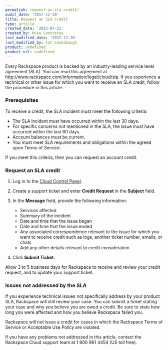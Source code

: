 ```yaml
---
permalink: request-an-sla-credit/
audit_date: '2017-12-20'
title: Request an SLA credit
type: article
created_date: '2015-07-21'
created_by: Rose Contreras
last_modified_date: '2017-12-20'
last_modified_by: Cat Lookabaugh
product: undefined
product_url: undefined
---
```


Every Rackspace product is backed by an industry-leading service level
agreement (SLA). You can read this agreement at
<http://www.rackspace.com/information/legal/cloud/sla>. If you
experience a technical or other issue for which you want to receive an
SLA credit, follow the procedure in this article.

### Prerequisites

To receive a credit, the SLA incident must meet the following criteria:

-   The SLA incident must have occurred within the last 30 days.
-   For specific concerns not mentioned in the SLA, the issue must have occurred within the last 60 days.
-   Account balances must be current.
-   You must meet SLA requirements and obligations within the agreed
    upon Terms of Service.

If you meet this criteria, then you can request an account credit.

### Request an SLA credit

1. Log in to the [Cloud Control Panel](https://mycloud.rackspace.com).

2. Create a support ticket and enter **Credit Request** in the **Subject** field.

3. In the **Message** field, provide the following information:
    -   Services affected
    -   Summary of the incident
    -   Date and time that the issue began
    -   Date and time that the issue ended
    -   Any associated correspondence relevant to the issue for which you
    want to receive credit such as logs, another ticket number, emails,
    or chats
    -   Add any other details relevant to credit consideration

4. Click **Submit Ticket**.

Allow 3 to 5 business days for Rackspace to receive and review your credit
request, and to update your support ticket.

### Issues not addressed by the SLA

If you experience technical issues not specifically address by your
product SLA, Rackspace will still review your case. You can submit a
ticket stating your case and why you believe you are owed a credit. Be
sure to state how long you were affected and how you believe Rackspace
failed you.

Rackspace will not issue a credit for cases in which the Rackspace Terms
of Service or Acceptable Use Policy are violated.

If you have any problems not addressed in this article, contact the Rackspace Cloud support team at 1 800 961 4454 (US toll
free).
